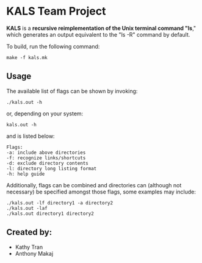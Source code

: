 # KALS Team Project
<strong>KALS</strong> is a <strong>recursive reimplementation of the Unix terminal command "ls</strong>," which generates an output equivalent to the "ls -R" command by default.

To build, run the following command:

    make -f kals.mk

## Usage
The available list of flags can be shown by invoking:

    ./kals.out -h

or, depending on your system:

    kals.out -h

and is listed below:

    Flags:
    -a: include above directories
    -f: recognize links/shortcuts
    -d: exclude directory contents
    -l: directory long listing format
    -h: help guide

Additionally, flags can be combined and directories can (although not necessary) be specified amongst those flags, some examples may include:

    ./kals.out -lf directory1 -a directory2
    ./kals.out -laf
    ./kals.out directory1 directory2

## Created by:
- Kathy Tran
- Anthony Makaj
